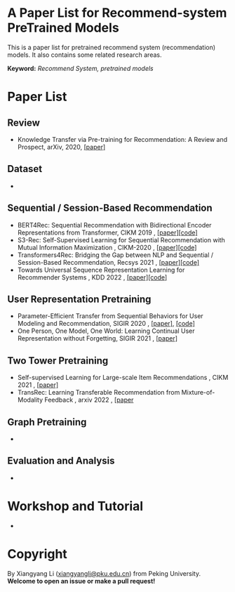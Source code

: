 # A Paper List for Recommend-system PreTrained Models
This is a paper list for pretrained recommend system (recommendation) models. It also contains some related research areas.

**Keyword:** *Recommend System, pretrained models*

# Paper List

## Review
- Knowledge Transfer via Pre-training for Recommendation: A Review and Prospect, arXiv, 2020, [[paper]](https://arxiv.org/abs/2009.09226)

## Dataset
-
## Sequential / Session-Based Recommendation
- BERT4Rec: Sequential Recommendation with Bidirectional Encoder Representations from Transformer, CIKM 2019 ,  [[paper]](https://arxiv.org/abs/1904.06690)[[code]](https://github.com/FeiSun/BERT4Rec)
- S3-Rec: Self-Supervised Learning for Sequential Recommendation with Mutual Information Maximization
, CIKM-2020 , [[paper]](https://arxiv.org/abs/2008.07873)[[code]](https://github.com/RUCAIBox/CIKM2020-S3Rec)
- Transformers4Rec: Bridging the Gap between NLP and Sequential / Session-Based Recommendation, Recsys 2021
 , [[paper]](https://dl.acm.org/doi/abs/10.1145/3460231.3474255?casa_token=b4-oEoLXZycAAAAA:khQBoMBHAS5TXADNUar92RYFH4bq68KSjk3VvD5FDJzazv3jXXfcj_LHdnREjvfUgYj-4dipepKs)[[code]](https://github.com/NVIDIA-Merlin/Transformers4Rec)
 - Towards Universal Sequence Representation Learning for Recommender Systems , KDD 2022 , [[paper]](https://arxiv.org/pdf/2206.05941.pdf)[[code]](https://github.com/RUCAIBox/UniSRec)

## User Representation Pretraining 
- Parameter-Efficient Transfer from Sequential Behaviors for User Modeling and Recommendation, SIGIR 2020 , [[paper]](https://arxiv.org/pdf/2001.04253.pdf), [[code]](https://github.com/fajieyuan/sigir2020_peterrec)
- One Person, One Model, One World: Learning Continual User Representation without Forgetting, SIGIR 2021 , [[paper]](https://arxiv.org/pdf/2001.04253.pdf)

## Two Tower Pretraining
- Self-supervised Learning for Large-scale Item Recommendations , CIKM 2021 , [[paper]](https://dl.acm.org/doi/pdf/10.1145/3459637.3481952)
- TransRec: Learning Transferable Recommendation from Mixture-of-Modality Feedback , arxiv 2022 , [[paper](https://arxiv.org/abs/2206.06190)

## Graph Pretraining
-

## Evaluation and Analysis
-




# Workshop and Tutorial
-

# Copyright 
By Xiangyang Li (xiangyangli@pku.edu.cn) from Peking University.  
**Welcome to open an issue or make a pull request!**
